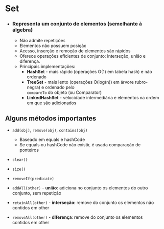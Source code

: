 # Set

- ### Representa um conjunto de elementos (semelhante à álgebra)
  - Não admite repetições
  - Elementos não possuem posição
  - Acesso, inserção e remoção de elementos são rápidos
  - Oferece operações eficientes de conjunto: interseção, união e diferença.
  - Principais implementações:
    - **HashSet** - mais rápido (operações O(1) em tabela hash) e não ordenado
    - **TreeSet** - mais lento (operações O(log(n)) em árvore rubro-negra) e ordenado pelo  
     `compareTo` do objeto (ou Comparator)
    - **LinkedHashSet** - velocidade intermediária e elementos na ordem em que são adicionados

## Alguns métodos importantes

- `add(obj)`, `remove(obj)`, `contains(obj)`
  - Baseado em equals e hashCode
  - Se equals ou hashCode não existir, é usada comparação de ponteiros

- `clear()`
- `size()`
- `removeIf(predicate)`
    
- `addAll(other)` - **união**: adiciona no conjunto os elementos do outro conjunto, sem repetição
- `retainAll(other)` - **interseção**: remove do conjunto os elementos não contidos em other
- `removeAll(other)` - **diferença**: remove do conjunto os elementos contidos em other
